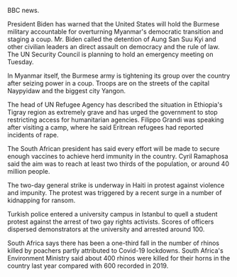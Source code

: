 BBC news.

President Biden has warned that the United States will hold the Burmese military accountable for overturning Myanmar's democratic transition and staging a coup. Mr. Biden called the detention of Aung San Suu Kyi and other civilian leaders an direct assault on democracy and the rule of law. The UN Security Council is planning to hold an emergency meeting on Tuesday.

In Myanmar itself, the Burmese army is tightening its group over the country after seizing power in a coup. Troops are on the streets of the capital Naypyidaw and the biggest city Yangon.

The head of UN Refugee Agency has described the situation in Ethiopia's Tigray region as extremely grave and has urged the government to stop restricting access for humanitarian agencies. Filippo Grandi was speaking after visiting a camp, where he said Eritrean refugees had reported incidents of rape.

The South African president has said every effort will be made to secure enough vaccines to achieve herd immunity in the country. Cyril Ramaphosa said the aim was to reach at least two thirds of the population, or around 40 million people.

The two-day general strike is underway in Haiti in protest against violence and impunity. The protest was triggered by a recent surge in a number of kidnapping for ransom.

Turkish police entered a university campus in Istanbul to quell a student protest against the arrest of two gay rights activists. Scores of officers dispersed demonstrators at the university and arrested around 100.

South Africa says there has been a one-third fall in the number of rhinos killed by poachers partly attributed to Covid-19 lockdowns. South Africa's Environment Ministry said about 400 rhinos were killed for their horns in the country last year compared with 600 recorded in 2019.
